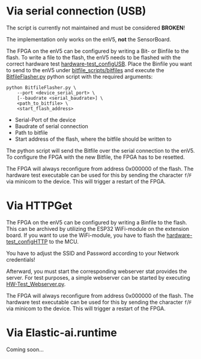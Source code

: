 # Via serial connection (USB)

The script is currently not maintained and must be considered **BROKEN**!

The implementation only works on the enV5, **not** the SensorBoard.

The FPGA on the enV5 can be configured by writing a Bit- or Binfile to
the flash. To write a file to the flash, the enV5 needs to be flashed
with the correct hardware test
[hardware-test_configUSB](../../../test/hardware/TestConfiguration/HardwaretestConfigureViaUSB.c).
Place the Binfile you want to send to the enV5 under
[bitfile_scripts/bitfiles](../../../bitfile_scripts/bitfiles/) and
execute the
[BitfileFlasher.py](../../../bitfile_scripts/BitfileFlasher.py) python
script with the required arguments:

    python BitfileFlasher.py \
        --port <device_serial_port> \
        [--baudrate <serial_baudrate>] \
        <path_to_bitfile> \
        <start_flash_address>

- Serial-Port of the device
- Baudrate of serial connection
- Path to bitfile
- Start address of the flash, where the bitfile should be written to

The python script will send the Bitfile over the serial connection to
the enV5. To configure the FPGA with the new Bitfile, the FPGA has to be
resetted.

The FPGA will always reconfigure from address 0x000000 of the flash. The
hardware test executable can be used for this by sending the character
`f`/`F` via minicom to the device. This will trigger a restart of the
FPGA.

# Via HTTPGet

The FPGA on the enV5 can be configured by writing a Binfile to the
flash. This can be archived by utilizing the ESP32 WiFi-module on the
extension board. If you want to use the WiFi-module, you have to flash
the
[hardware-test_configHTTP](../../../test/hardware/TestConfiguration/HardwaretestConfigureViaHTTP.c)
to the MCU.

You have to adjust the SSID and Password according to your Network
credentials!

Afterward, you must start the corresponding webserver stat provides the
server. For test purposes, a simple webserver can be started by
executing
[HW-Test_Webserver.py](../../../bitfile_scripts/HW-Test_Webserver.py).

The FPGA will always reconfigure from address 0x000000 of the flash. The
hardware test executable can be used for this by sending the character
`f`/`F` via minicom to the device. This will trigger a restart of the
FPGA.

# Via Elastic-ai.runtime

Coming soon…
